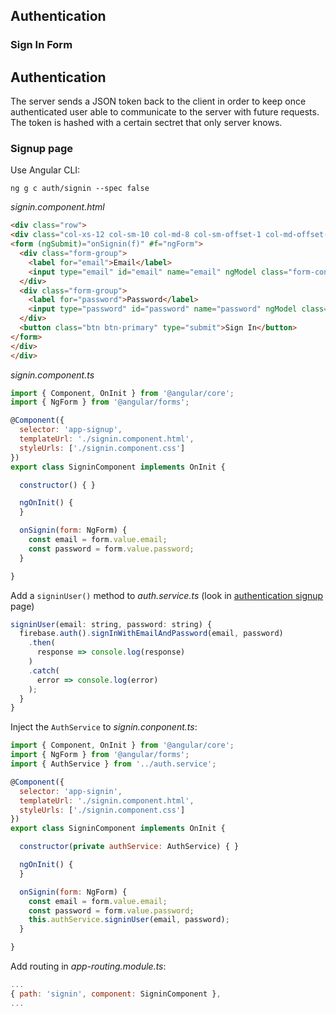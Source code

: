 ## Authentication

### Sign In Form
## Authentication
The server sends a JSON token back to the client in order to keep once authenticated user able to communicate
to the server with future requests. The token is hashed with a certain sectret that only server knows.

### Signup page
Use Angular CLI: 
```
ng g c auth/signin --spec false
```
*signin.component.html*
```html
<div class="row">
<div class="col-xs-12 col-sm-10 col-md-8 col-sm-offset-1 col-md-offset-2">
<form (ngSubmit)="onSignin(f)" #f="ngForm">
  <div class="form-group">
    <label for="email">Email</label>
    <input type="email" id="email" name="email" ngModel class="form-control">
  </div>
  <div class="form-group">
    <label for="password">Password</label>
    <input type="password" id="password" name="password" ngModel class="form-control">
  </div>
  <button class="btn btn-primary" type="submit">Sign In</button>
</form>
</div>
</div>
```
*signin.component.ts*
```javascript
import { Component, OnInit } from '@angular/core';
import { NgForm } from '@angular/forms';

@Component({
  selector: 'app-signup',
  templateUrl: './signin.component.html',
  styleUrls: ['./signin.component.css']
})
export class SigninComponent implements OnInit {

  constructor() { }

  ngOnInit() {
  }

  onSignin(form: NgForm) {
    const email = form.value.email;
    const password = form.value.password;
  }

}
```
Add a `signinUser()` method to *auth.service.ts* (look in [authentication signup](https://github.com/vgorbic1/Tutorials/blob/master/JavaScript/Angular%204/authentication%20signup.md) page)
```javascript
signinUser(email: string, password: string) {
  firebase.auth().signInWithEmailAndPassword(email, password)
    .then(
      response => console.log(response)
    )
    .catch(
      error => console.log(error)
    );
  }
}
```
Inject the `AuthService` to *signin.conponent.ts*:
```javascript
import { Component, OnInit } from '@angular/core';
import { NgForm } from '@angular/forms';
import { AuthService } from '../auth.service';

@Component({
  selector: 'app-signin',
  templateUrl: './signin.component.html',
  styleUrls: ['./signin.component.css']
})
export class SigninComponent implements OnInit {

  constructor(private authService: AuthService) { }

  ngOnInit() {
  }

  onSignin(form: NgForm) {
    const email = form.value.email;
    const password = form.value.password;
    this.authService.signinUser(email, password);
  }

}
```
Add routing in *app-routing.module.ts*:
```javascript
...
{ path: 'signin', component: SigninComponent },
...
```

